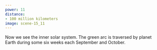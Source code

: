 ```yaml
---
power: 11
distance:
- 100 million kilometers
image: scene-15_11
---
```

Now we see the inner solar system. The green arc is traversed by planet Earth during some six weeks each September and October.
